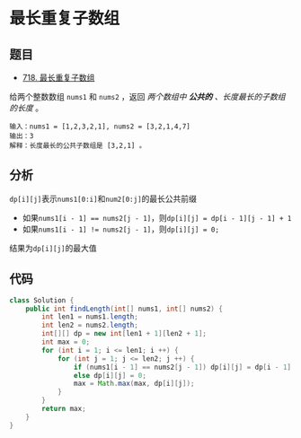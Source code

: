 # 最长重复子数组

## 题目

- [718. 最长重复子数组](https://leetcode-cn.com/problems/maximum-length-of-repeated-subarray/)

给两个整数数组 `nums1` 和 `nums2` ，返回 *两个数组中 **公共的** 、长度最长的子数组的长度* 。

```
输入：nums1 = [1,2,3,2,1], nums2 = [3,2,1,4,7]
输出：3
解释：长度最长的公共子数组是 [3,2,1] 。
```

## 分析

`dp[i][j]`表示`nums1[0:i]`和`num2[0:j]`的最长公共前缀

- 如果`nums1[i - 1] == nums2[j - 1]`，则`dp[i][j] = dp[i - 1][j - 1] + 1`
- 如果`nums1[i - 1] != nums2[j - 1]`，则`dp[i][j] = 0;`

结果为`dp[i][j]`的最大值

## 代码

```java
class Solution {
    public int findLength(int[] nums1, int[] nums2) {
        int len1 = nums1.length;
        int len2 = nums2.length;
        int[][] dp = new int[len1 + 1][len2 + 1];
        int max = 0;
        for (int i = 1; i <= len1; i ++) {
            for (int j = 1; j <= len2; j ++) {
                if (nums1[i - 1] == nums2[j - 1]) dp[i][j] = dp[i - 1][j - 1] + 1;
                else dp[i][j] = 0;
                max = Math.max(max, dp[i][j]);
            }
        }
        return max;
    }
}
```


